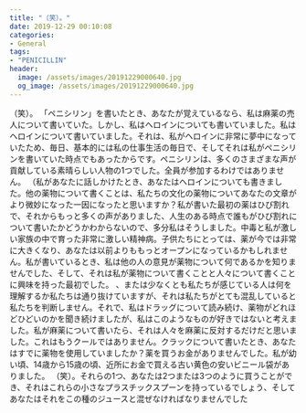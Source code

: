 ```yaml
---
title: "（笑）。"
date: 2019-12-29 00:10:08
categories:
- General
tags:
- "PENICILLIN"
header:
  image: /assets/images/20191229000640.jpg
  og_image: /assets/images/20191229000640.jpg
---
```


（笑）。 「ペニシリン」を書いたとき、あなたが覚えているなら、私は麻薬の売人について書いていた。しかし、私はヘロインについても書いていました。私はヘロインについて書いていました。それは、私がヘロインに非常に夢中になっていたため、毎日、基本的には私の仕事生活の毎日で、そしてそれは私がペニシリンを書いていた時点でもあったからです。ペニシリンは、多くのさまざまな声が貢献している素晴らしい人物の1つでした。全員が参加するわけではありません。 （私があなたに話しかけたとき、あなたはヘロインについても書きました。他の薬物について書くことは、私たちの文化の薬物についてあなたの文章がより微妙になった一因になったと思いますか？私が書いた最初の薬はひび割れで、それからもっと多くの声がありました、人生のある時点で誰もがひび割れについて書いたかどうかわからないので、多分私はそうしました。中毒と私が激しい家族の中で育った非常に激しい精神病。子供たちにとっては、薬が今では非常に大きくなり、あなたは以前よりももっとオープンになっているかもしれません。私が書いているとき、私は他の人の意見が薬物について何であるかを知りませんでした、そして、それは私が薬物について書くことと人々について書くことに興味を持った最初でした。 、または少なくとも私たちが感じている人は何を理解するか私たちは通り抜けていますが、それは私たちがとても混乱していると私たちを判断しません。それで、私はドラッグについて読み続け、薬物がどれほどひどいのかを聞き続けましたが、私はこのようなものが好きではないと考えました。私が麻薬について書いたら、それは人々を麻薬に反対するだけだと思いました。これはもうクールではありません。クラックについて書いたとき、あなたはすでに薬物を使用していましたか？薬を買うお金がありませんでした。私が幼い頃、14歳から15歳の頃、近所にお金で買える古い黄色の安いビニール袋がありました。 （笑）。それらの1つ、あなたは2つまたは3つのように買うことができ、それはこれらの小さなプラスチックスプーンを持っているでしょう、そしてあなたはそれをこの種のジュースと混ぜなければなりませんでした
